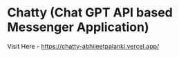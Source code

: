# Chatty (Chat GPT API based Messenger Application)

Visit Here - https://chatty-abhijeetpalanki.vercel.app/
